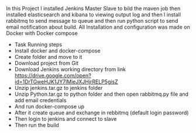 In this Project I installed Jenkins Master Slave to bild the maven job then installed elasticsearch and kibana to viewing output log and then I install rabbitmq to send message to queue and then run python script to send email notification about build.
All Installation and configuration was made on Docker with Docker compose 

- Task Running steps
- Install docker and docker-compose 
- Create folder and move to it
- Download project from Git
- Download Jenkins working directory from link https://drive.google.com/open?id=1DrTGweHJK1JY7lMieJXJHjrRELP5gisZ
- Unzip jenkins.tar.gz to jenkins folder
- Unzip Python.tar.gz to python folder and then open rabbitmq.py file and add email credentials
- And run docker-compose up
- After it create queue and exchange in rebbitmq (default login password)
- Then login to jenkins and connect to slave
- Then run the build 
